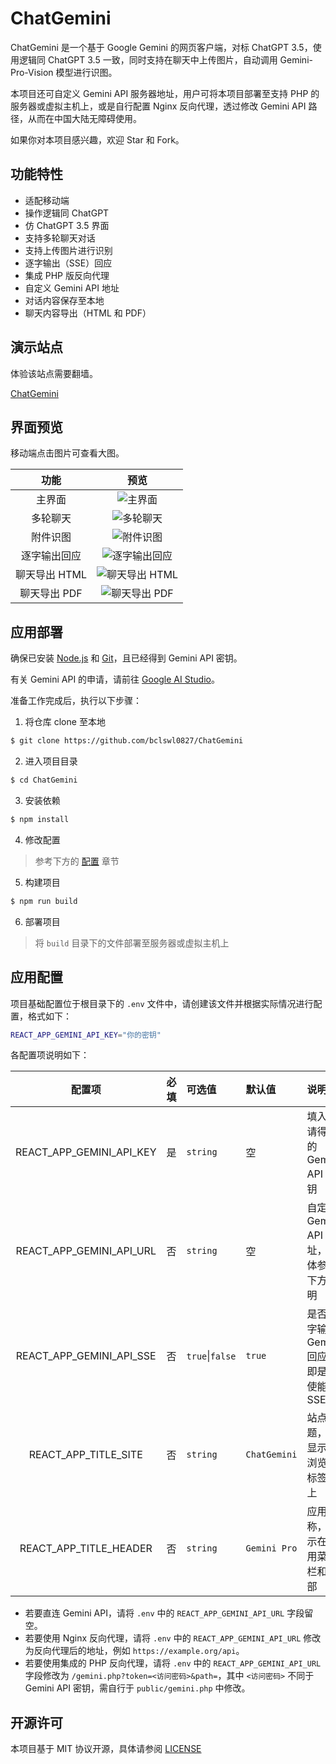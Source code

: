 # ChatGemini

ChatGemini 是一个基于 Google Gemini 的网页客户端，对标 ChatGPT 3.5，使用逻辑同 ChatGPT 3.5 一致，同时支持在聊天中上传图片，自动调用 Gemini-Pro-Vision 模型进行识图。

本项目还可自定义 Gemini API 服务器地址，用户可将本项目部署至支持 PHP 的服务器或虚拟主机上，或是自行配置 Nginx 反向代理，透过修改 Gemini API 路径，从而在中国大陆无障碍使用。

如果你对本项目感兴趣，欢迎 Star 和 Fork。

## 功能特性

 - 适配移动端
 - 操作逻辑同 ChatGPT
 - 仿 ChatGPT 3.5 界面
 - 支持多轮聊天对话
 - 支持上传图片进行识别
 - 逐字输出（SSE）回应
 - 集成 PHP 版反向代理
 - 自定义 Gemini API 地址
 - 对话内容保存至本地
 - 聊天内容导出（HTML 和 PDF）

## 演示站点

体验该站点需要翻墙。

[ChatGemini](https://ibcl.us/ChatGemini)

## 界面预览

移动端点击图片可查看大图。

|     功能      |                                                   预览                                                   |
| :-----------: | :------------------------------------------------------------------------------------------------------: |
|    主界面     |        ![主界面](https://raw.githubusercontent.com/bclswl0827/ChatGemini/master/preview/home.png)        |
|   多轮聊天    |       ![多轮聊天](https://raw.githubusercontent.com/bclswl0827/ChatGemini/master/preview/chat.png)       |
|   附件识图    |    ![附件识图](https://raw.githubusercontent.com/bclswl0827/ChatGemini/master/preview/attachment.png)    |
| 逐字输出回应  |     ![逐字输出回应](https://raw.githubusercontent.com/bclswl0827/ChatGemini/master/preview/sse.png)      |
| 聊天导出 HTML | ![聊天导出 HTML](https://raw.githubusercontent.com/bclswl0827/ChatGemini/master/preview/export_html.png) |
| 聊天导出 PDF  |  ![聊天导出 PDF](https://raw.githubusercontent.com/bclswl0827/ChatGemini/master/preview/export_pdf.png)  |

## 应用部署

确保已安装 [Node.js](https://nodejs.org/zh-cn/) 和 [Git](https://git-scm.com/)，且已经得到 Gemini API 密钥。

有关 Gemini API 的申请，请前往 [Google AI Studio](https://makersuite.google.com/app/apikey)。

准备工作完成后，执行以下步骤：

 1. 将仓库 clone 至本地
```bash
$ git clone https://github.com/bclswl0827/ChatGemini
```
 2. 进入项目目录
```bash
$ cd ChatGemini
```
 3. 安装依赖
```bash
$ npm install
```
 4. 修改配置
> 参考下方的 [配置](#配置) 章节
 5. 构建项目
```bash
$ npm run build
```
 6. 部署项目
> 将 `build` 目录下的文件部署至服务器或虚拟主机上

## 应用配置

项目基础配置位于根目录下的 `.env` 文件中，请创建该文件并根据实际情况进行配置，格式如下：

```bash
REACT_APP_GEMINI_API_KEY="你的密钥"
```

各配置项说明如下：

|          配置项          | 必填 | 可选值          | 默认值       | 说明                                     |
| :----------------------: | :--- | :-------------- | :----------- | :--------------------------------------- |
| REACT_APP_GEMINI_API_KEY | 是   | `string`        | 空           | 填入申请得到的 Gemini API 密钥           |
| REACT_APP_GEMINI_API_URL | 否   | `string`        | 空           | 自定义 Gemini API 地址，具体参考下方说明 |
| REACT_APP_GEMINI_API_SSE | 否   | `true`\|`false` | `true`       | 是否逐字输出 Gemini 回应，即是否使能 SSE |
|   REACT_APP_TITLE_SITE   | 否   | `string`        | `ChatGemini` | 站点标题，将显示在浏览器标签页上         |
|  REACT_APP_TITLE_HEADER  | 否   | `string`        | `Gemini Pro` | 应用名称，显示在应用菜单栏和头部         |

 - 若要直连 Gemini API，请将 `.env` 中的 `REACT_APP_GEMINI_API_URL` 字段留空。
 - 若要使用 Nginx 反向代理，请将 `.env` 中的 `REACT_APP_GEMINI_API_URL` 修改为反向代理后的地址，例如 `https://example.org/api`。
 - 若要使用集成的 PHP 反向代理，请将 `.env` 中的 `REACT_APP_GEMINI_API_URL` 字段修改为 `/gemini.php?token=<访问密码>&path=`，其中 `<访问密码>` 不同于 Gemini API 密钥，需自行于 `public/gemini.php` 中修改。

## 开源许可

本项目基于 MIT 协议开源，具体请参阅 [LICENSE](https://github.com/bclswl0827/ChatGemini/blob/master/LICENSE)
